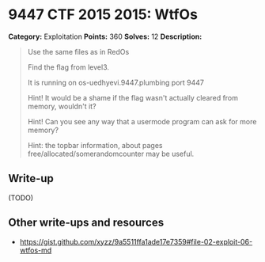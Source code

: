 # 9447 CTF 2015 2015: WtfOs

**Category:** Exploitation
**Points:** 360
**Solves:** 12
**Description:**

>  Use the same files as in RedOs
> 
>  Find the flag from level3.
> 
>  It is running on os-uedhyevi.9447.plumbing port 9447
> 
>  Hint! It would be a shame if the flag wasn't actually cleared from memory, wouldn't it?
> 
>  Hint! Can you see any way that a usermode program can ask for more memory?
> 
>  Hint: the topbar information, about pages free/allocated/somerandomcounter may be useful.


## Write-up

(TODO)

## Other write-ups and resources

* <https://gist.github.com/xyzz/9a5511ffa1ade17e7359#file-02-exploit-06-wtfos-md>
